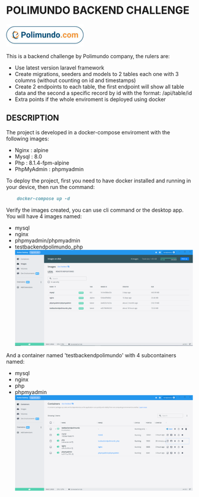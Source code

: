 # POLIMUNDO BACKEND CHALLENGE

![](Galery/polimundo.jpg)

This is a backend challenge by Polimundo company, the rulers are:

- Use latest version laravel framework
- Create migrations, seeders and models to 2 tables each one with 3 columns (without counting on id and timestamps)
- Create 2 endpoints to each table, the first endpoint will show all table data and the second a specific record by id with the format: /api/table/id
- Extra points if the whole enviroment is deployed using docker

## DESCRIPTION
The project is developed in a docker-compose enviroment with the following images:
- Nginx : alpine
- Mysql : 8.0
- Php : 8.1.4-fpm-alpine
- PhpMyAdmin : phpmyadmin

To deploy the project, first you need to have docker installed and running in your device, then run the command: 
```markdown
    docker-compose up -d
```
Verify the images created, you can use cli command or the desktop app. You will have 4 images named:
- mysql
- nginx
- phpmyadmin/phpmyadmin
- testbackendpolimundo_php
![](Galery/images.png)

And a container named 'testbackendpolimundo' with 4 subcontainers named:
- mysql
- nginx  
- php
- phpmyadmin
![](Galery/container.png)
